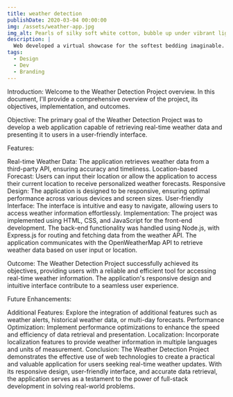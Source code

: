 ```yaml
---
title: weather detection 
publishDate: 2020-03-04 00:00:00
img: /assets/weather-app.jpg
img_alt: Pearls of silky soft white cotton, bubble up under vibrant lighting
description: |
  Web developed a virtual showcase for the softest bedding imaginable.
tags:
  - Design
  - Dev
  - Branding
---
```


Introduction:
Welcome to the Weather Detection Project overview. In this document, I'll provide a comprehensive overview of the project, its objectives, implementation, and outcomes.

Objective:
The primary goal of the Weather Detection Project was to develop a web application capable of retrieving real-time weather data and presenting it to users in a user-friendly interface.

Features:

Real-time Weather Data: The application retrieves weather data from a third-party API, ensuring accuracy and timeliness.
Location-based Forecast: Users can input their location or allow the application to access their current location to receive personalized weather forecasts.
Responsive Design: The application is designed to be responsive, ensuring optimal performance across various devices and screen sizes.
User-friendly Interface: The interface is intuitive and easy to navigate, allowing users to access weather information effortlessly.
Implementation:
The project was implemented using HTML, CSS, and JavaScript for the front-end development. The back-end functionality was handled using Node.js, with Express.js for routing and fetching data from the weather API. The application communicates with the OpenWeatherMap API to retrieve weather data based on user input or location.

Outcome:
The Weather Detection Project successfully achieved its objectives, providing users with a reliable and efficient tool for accessing real-time weather information. The application's responsive design and intuitive interface contribute to a seamless user experience.

Future Enhancements:

Additional Features: Explore the integration of additional features such as weather alerts, historical weather data, or multi-day forecasts.
Performance Optimization: Implement performance optimizations to enhance the speed and efficiency of data retrieval and presentation.
Localization: Incorporate localization features to provide weather information in multiple languages and units of measurement.
Conclusion:
The Weather Detection Project demonstrates the effective use of web technologies to create a practical and valuable application for users seeking real-time weather updates. With its responsive design, user-friendly interface, and accurate data retrieval, the application serves as a testament to the power of full-stack development in solving real-world problems.

